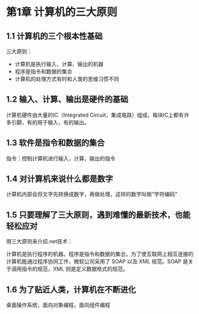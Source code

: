 # 第1章 计算机的三大原则

## 1.1 计算机的三个根本性基础

三大原则：

- 计算机是执行输入、计算、输出的机器
- 程序是指令和数据的集合
- 计算机的处理方式有时和人类的思维习惯不同

## 1.2 输入、计算、输出是硬件的基础

计算机硬件由大量的IC（Integrated Circuit，集成电路）组成，每块IC上都有许多引脚，有的用于输入，有的输出。

## 1.3 软件是指令和数据的集合

指令：控制计算机进行输入，计算，输出的指令

## 1.4 对计算机来说什么都是数字

计算机内部会将文字先转换成数字，再做处理，这样的数字叫做“字符编码”

## 1.5 只要理解了三大原则，遇到难懂的最新技术，也能轻松应对

用三大原则来介绍.net技术：

计算机是执行程序的机器。程序是指令和数据的集合。为了使互联网上相互连接的计算机能通过程序协同工作，微软公司采用了 SOAP 以及 XML 规范。SOAP 是关于调用指令的规范，XML 则是定义数据格式的规范。

## 1.6 为了贴近人类，计算机在不断进化

桌面操作系统，面向对象编程，面向组件编程